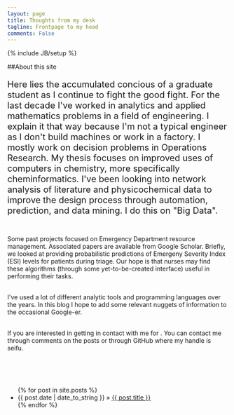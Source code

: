 ```yaml
---
layout: page
title: Thoughts from my desk
tagline: Frontpage to my head
comments: False
---
```

{% include JB/setup %}

##About this site

<p style="font-size:20px">
Here lies the accumulated concious of a graduate student as I continue to fight the good fight. For the last decade I've worked in analytics and applied mathematics problems in a field of engineering. I explain it that way because I'm not a typical engineer as I don't build machines or work in a factory. I mostly work on decision problems in Operations Research. My thesis focuses on improved uses of computers in chemistry, more specifically cheminformatics. I've been looking into network analysis of literature and physicochemical data to improve the design process through automation, prediction, and data mining. I do this on "Big Data".
</br></br>

Some past projects focused on Emergency Department resource management. Associated papers are available from Google Scholar. Briefly, we looked at providing probabilistic predictions of Emergeny Severity Index (ESI) levels for patients during triage. Our hope is that nurses may find these algorithms (through some yet-to-be-created interface) useful in performing their tasks.
</br></br>

I've used a lot of different analytic tools and programming languages over the years. In this blog I hope to add some relevant nuggets of information to the occasional Google-er.
</br></br>

If you are interested in getting in contact with me for <fill in the blank>. You can contact me through comments on the posts or through GitHub where my handle is seifu.
</p>

</br></br></br>




<!---
Read [Jekyll Quick Start](http://jekyllbootstrap.com/usage/jekyll-quick-start.html)

Complete usage and documentation available at: [Jekyll Bootstrap](http://jekyllbootstrap.com)

 Update Author Attributes

In `_config.yml` remember to specify your own data:
    
    title : My Blog =)
    
    author :
      name : Name Lastname
      email : blah@email.test
      github : username
      twitter : username

The theme should reference these variables whenever needed.
    
 Sample Posts

This blog contains sample posts which help stage pages and blog data.
When you don't need the samples anymore just delete the `_posts/core-samples` folder.

     rm -rf _posts/core-samples

Here's a sample "posts list".

--->

<ul class="posts">
  {% for post in site.posts %}
    <li><span>{{ post.date | date_to_string }}</span> &raquo; <a href="{{ BASE_PATH }}{{ post.url }}">{{ post.title }}</a></li>
  {% endfor %}
</ul>

<!---
## To-Do

This theme is still unfinished. If you'd like to be added as a contributor, [please fork](http://github.com/plusjade/jekyll-bootstrap)!
We need to clean up the themes, make theme usage guides with theme-specific markup examples.
--->

<a href="http://seifu.github.com{{ page.url }}#disqus_thread" data-disqus-identifier="{{ page.url }}"></a>

